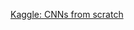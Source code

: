 [Kaggle: CNNs from scratch](https://www.kaggle.com/code/lusfernandotorres/convolutional-neural-network-from-scratch)
